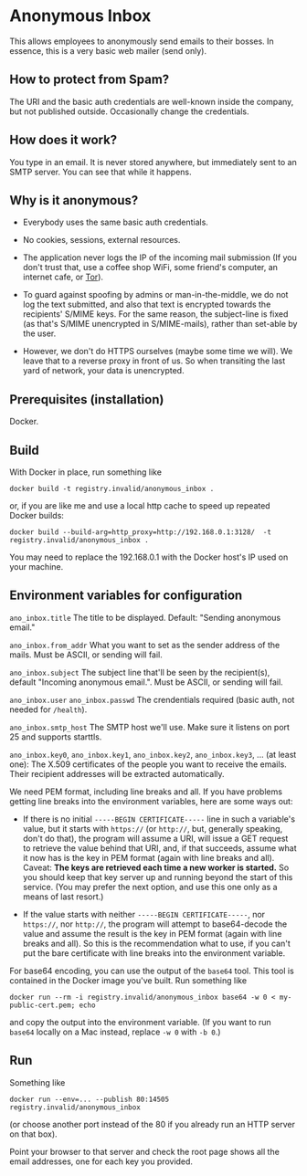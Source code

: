 # Anonymous Inbox

This allows employees to anonymously send emails to their bosses.  In
essence, this is a very basic web mailer (send only).

## How to protect from Spam?

The URI and the basic auth credentials are well-known inside the company,
but not published outside.  Occasionally change the credentials.

## How does it work?

You type in an email.  It is never stored anywhere, but immediately
sent to an SMTP server.  You can see that while it happens.

## Why is it anonymous?

* Everybody uses the same basic auth credentials.

* No cookies, sessions, external resources.

* The application never logs the IP of the incoming mail submission
  (If you don't trust that, use a coffee shop WiFi, some friend's computer,
  an internet cafe, or [Tor](https://www.torproject.org/)).

* To guard against spoofing by admins or man-in-the-middle, we do not
  log the text submitted, and also that text is encrypted towards the
  recipients' S/MIME keys.  For the same reason, the subject-line is
  fixed (as that's S/MIME unencrypted in S/MIME-mails), rather than
  set-able by the user.

* However, we don't do HTTPS ourselves (maybe some time we will).  We
  leave that to a reverse proxy in front of us.  So when transiting
  the last yard of network, your data is unencrypted.

## Prerequisites (installation)

Docker.

## Build

With Docker in place, run something like

    docker build -t registry.invalid/anonymous_inbox .

or, if you are like me and use a local http cache to speed up repeated
Docker builds:

    docker build --build-arg=http_proxy=http://192.168.0.1:3128/  -t registry.invalid/anonymous_inbox .

You may need to replace the 192.168.0.1 with the Docker host's IP
used on your machine.

## Environment variables for configuration

`ano_inbox.title` The title to be displayed. Default: "Sending anonymous email."

`ano_inbox.from_addr` What you want to set as the sender address of
the mails. Must be ASCII, or sending will fail.

`ano_inbox.subject` The subject line that'll be seen by the recipient(s), default "Incoming anonymous email.".
 Must be ASCII, or sending will fail.

`ano_inbox.user` `ano_inbox.passwd` The crendentials required (basic auth, not needed for `/health`).

`ano_inbox.smtp_host` The SMTP host we'll use. Make sure it listens on
port 25 and supports starttls.

`ano_inbox.key0`, `ano_inbox.key1`, `ano_inbox.key2`,
`ano_inbox.key3`, ... (at least one): The X.509 certificates of the
people you want to receive the emails.  Their recipient addresses will
be extracted automatically.

We need PEM format, including line breaks and all.  If you have
problems getting line breaks into the environment variables, here are
some ways out:

* If there is no initial `-----BEGIN CERTIFICATE-----` line in such a
  variable's value, but it starts with `https://` (or `http://`, but,
  generally speaking, don't do that), the program will assume a URI,
  will issue a GET request to retrieve the value behind that URI, and,
  if that succeeds, assume what it now has is the key in PEM format
  (again with line breaks and all).  Caveat: **The keys are retrieved
  each time a new worker is started.** So you should keep that key
  server up and running beyond the start of this service.  (You may
  prefer the next option, and use this one only as a means of last
  resort.)
  
* If the value starts with neither `-----BEGIN CERTIFICATE-----`, nor
  `https://`, nor `http://`, the program will attempt to base64-decode
  the value and assume the result is the key in PEM format (again with
  line breaks and all).  So this is the recommendation what to use, if
  you can't put the bare certificate with line breaks into the
  environment variable.

For base64 encoding, you can use the output of the `base64` tool.
This tool is contained in the Docker image you've built.  Run
something like

    docker run --rm -i registry.invalid/anonymous_inbox base64 -w 0 < my-public-cert.pem; echo

and copy the output into the environment variable.  (If you want to
run `base64` locally on a Mac instead, replace `-w 0` with `-b 0`.)

## Run

Something like

    docker run --env=... --publish 80:14505 registry.invalid/anonymous_inbox

(or choose another port instead of the 80 if you already run an HTTP
server on that box).

Point your browser to that server and check the root page shows all
the email addresses, one for each key you provided.
